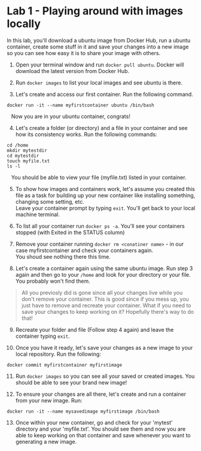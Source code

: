 # Lab 1 - Playing around with images locally

In this lab, you'll download a ubuntu image from Docker Hub, run a ubuntu container, create some stuff in it and save your changes into a new image so you can see how easy it is to share your image with others.

1. Open your terminal window and run `docker pull ubuntu`. Docker will download the latest version from Docker Hub.

2. Run `docker images` to list your local images and see ubuntu is there.

3. Let's create and access our first container. Run the following command.
```
docker run -it --name myfirstcontainer ubuntu /bin/bash
```
&nbsp;&nbsp;&nbsp;Now you are in your ubuntu container, congrats!

4. Let's create a folder (or directory) and a file in your container and see how its consistency works. Run the following commands:
```
cd /home
mkdir mytestdir
cd mytestdir
touch myfile.txt
ls -l
```

&nbsp;&nbsp;&nbsp;You should be able to view your file (myfile.txt) listed in your container.

5. To show how images and containers work, let's assume you created this file as a task for building up your new container like installing something, changing some setting, etc.<BR>
Leave your container prompt by typing `exit`. You'll get back to your local machine terminal.

6. To list all your container run `docker ps -a`. You'll see your containers stopped (with Exited in the STATUS column)

7. Remove your container running `docker rm <conatiner name>` - in our case myfirstcontainer and check your containers again.<BR>You shoud see nothing there this time.

8. Let's create a container again using the same ubuntu image. Run step 3 again and then go to your `/home` and look for your directory or your file. You probably won't find them.
> All you previosly did is gone since all your changes live while you don't remove your container. This is good since if you mess up, you just have to remove and recreate your container. What if you need to save your changes to keep working on it? Hopefully there's way to do that!

9. Recreate your folder and file (Follow step 4 again) and leave the container typing `exit`.

10. Once you have it ready, let's save your changes as a new image to your local repository. Run the following:
```
docker commit myfirstcontainer myfirstimage
```
11. Run `docker images` so you can see all your saved or created images. You should be able to see your brand new image!

12. To ensure your changes are all there, let's create and run a container from your new image. Run:
```
docker run -it --name mysavedimage myfirstimage /bin/bash
```
13. Once within your new container, go and check for your 'mytest' directory and your 'myfile.txt'. You should see them and now you are able to keep working on that container and save whenever you want to generating a new image.
